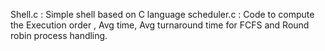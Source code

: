 Shell.c : Simple shell based on C language
scheduler.c : Code to compute the Execution order , Avg time, Avg turnaround time for FCFS and Round robin process handling. 
